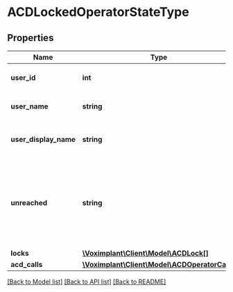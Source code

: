 # ACDLockedOperatorStateType

## Properties
Name | Type | Description | Notes
------------ | ------------- | ------------- | -------------
**user_id** | **int** | The user ID of the operator. | 
**user_name** | **string** | The user name of the operator. | 
**user_display_name** | **string** | The display user name of the operator. | 
**unreached** | **string** | The UTC time when the operator becomes unavailable in format: YYYY-MM-DD HH:mm:SS | [optional] 
**locks** | [**\Voximplant\Client\Model\ACDLock[]**](ACDLock.md) |  | [optional] 
**acd_calls** | [**\Voximplant\Client\Model\ACDOperatorCall[]**](ACDOperatorCall.md) |  | [optional] 

[[Back to Model list]](../README.md#documentation-for-models) [[Back to API list]](../README.md#documentation-for-api-endpoints) [[Back to README]](../README.md)


